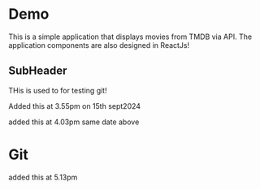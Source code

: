 # Demo

This is a simple application that displays movies from TMDB via API.
The application components are also designed in ReactJs!

## SubHeader

THis is used to for testing git!

Added this at 3.55pm on 15th sept2024

added this at 4.03pm same date above

# Git

added this at 5.13pm

